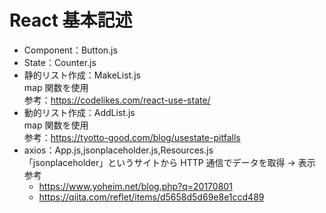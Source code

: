 # React 基本記述

- Component：Button.js
- State：Counter.js
- 静的リスト作成：MakeList.js  
  map 関数を使用  
  参考：https://codelikes.com/react-use-state/
- 動的リスト作成：AddList.js  
  map 関数を使用  
  参考：https://tyotto-good.com/blog/usestate-pitfalls
- axios：App.js,jsonplaceholder.js,Resources.js  
  「jsonplaceholder」というサイトから HTTP 通信でデータを取得 → 表示  
  参考
  - https://www.yoheim.net/blog.php?q=20170801
  - https://qiita.com/reflet/items/d5658d5d69e8e1ccd489
